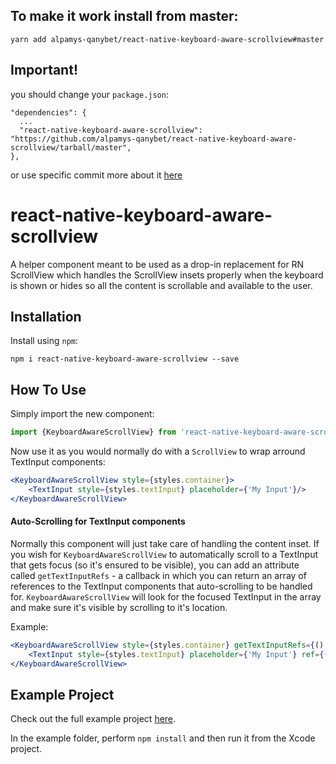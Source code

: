 ## To make it work install from master:
```yarn add alpamys-qanybet/react-native-keyboard-aware-scrollview#master```

## Important!
you should change your ```package.json```:

```
"dependencies": {
  ...
  "react-native-keyboard-aware-scrollview": "https://github.com/alpamys-qanybet/react-native-keyboard-aware-scrollview/tarball/master",
},

```

or use specific commit
more about it [here](http://debuggable.com/posts/how-to-fork-patch-npm-modules:4e2eb9f3-e584-44be-b1a9-3db7cbdd56cb)

# react-native-keyboard-aware-scrollview
A helper component meant to be used as a drop-in replacement for RN ScrollView which handles the ScrollView insets properly when the keyboard is shown or hides so all the content is scrollable and available to the user.

## Installation

Install using `npm`:
```
npm i react-native-keyboard-aware-scrollview --save
```

## How To Use
Simply import the new component:

```js
import {KeyboardAwareScrollView} from 'react-native-keyboard-aware-scrollview'
```

Now use it as you would normally do with a `ScrollView` to wrap arround TextInput components:

```jsx
<KeyboardAwareScrollView style={styles.container}>
    <TextInput style={styles.textInput} placeholder={'My Input'}/>
</KeyboardAwareScrollView>
```

#### Auto-Scrolling for TextInput components

Normally this component will just take care of handling the content inset. If you wish for `KeyboardAwareScrollView` to automatically scroll to a TextInput that gets focus (so it's ensured to be visible), you can add an attribute called `getTextInputRefs` - a callback in which you can return an array of references to the TextInput components that auto-scrolling to be handled for. `KeyboardAwareScrollView` will look for the focused TextInput in the array and make sure it's visible by scrolling to it's location.

Example:

```jsx
<KeyboardAwareScrollView style={styles.container} getTextInputRefs={() => { return [this._textInputRef];}}>
    <TextInput style={styles.textInput} placeholder={'My Input'} ref={(r) => { this._textInputRef = r; }}/>
</KeyboardAwareScrollView>
```

## Example Project

Check out the full example project [here](https://github.com/wix/react-native-keyboard-aware-scrollview/tree/master/example).

In the example folder, perform `npm install` and then run it from the Xcode project.
